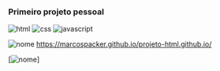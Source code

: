 ### Primeiro projeto pessoal

![html](https://img.shields.io/badge/HTML-239120?style=for-the-badge&logo=html5&logoColor=white)
![css](https://img.shields.io/badge/CSS3-1572B6?style=for-the-badge&logo=css3&logoColor=white)
![javascript](https://img.shields.io/badge/JavaScript-F7DF1E?style=for-the-badge&logo=javascript&logoColor=black)


![[nome](https://img.shields.io/website-up-down-green-red/http/monip.org.svg)](link) https://marcospacker.github.io/projeto-html.github.io/




[![nome](link)]
